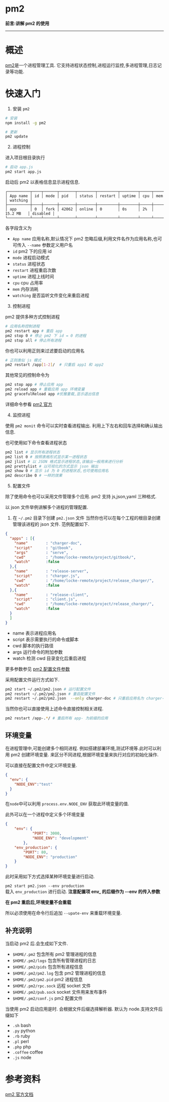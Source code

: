 pm2
===
**前言:讲解 pm2 的使用**

---

# 概述
[pm2](http://pm2.keymetrics.io/)是一个进程管理工具.
它支持进程状态控制,进程运行监控,多进程管理,日志记录等功能.

# 快速入门
1. 安装 `pm2`

```bash
# 安装 
npm install -g pm2

# 更新
pm2 update
```

2. 进程控制

进入项目根目录执行

```bash
# 启动 app.js
pm2 start app.js 
```

启动后 pm2 以表格信息显示进程信息.

    ┌──────────┬────┬──────┬───────┬────────┬─────────┬────────┬─────┬───────────┬──────────┐
    │ App name │ id │ mode │ pid   │ status │ restart │ uptime │ cpu │ mem       │ watching │
    ├──────────┼────┼──────┼───────┼────────┼─────────┼────────┼─────┼───────────┼──────────┤
    │ app      │ 0  │ fork │ 42062 │ online │ 0       │ 0s     │ 2%  │ 15.2 MB   │ disabled │
    └──────────┴────┴──────┴───────┴────────┴─────────┴────────┴─────┴───────────┴──────────┘

各字段含义为

* `App name` 应用名称,默认情况下 pm2 忽略后缀,利用文件名作为应用名称,也可可传入 `--name` 参数定义用户名
* `id` pm2 下的应用 id
* `mode`  进程启动模式
* `status`  进程状态
* `restart`  进程重启次数
* `uptime`  进程上线时间
* `cpu`  cpu 占用率
* `mem`  内存消耗
* `watching`  是否监听文件变化来重启进程


3. 控制进程

pm2 提供多种方式控制进程

```bash
# 应用名称控制进程
pm2 restart app # 重启 app
pm2 stop 0 # 停止 pm2 下 id = 0 的进程
pm2 stop all # 停止所有进程  
```

你也可以利用正则来过滤要启动的应用名

```bash
# 正则类似 js 模式 
pm2 restart /app[1-2]/  # 只重启 app1 和 app2
```

其他常见的控制命令为

```bash
pm2 stop app # 停止应用 app
pm2 reload app # 重载应用 app 环境变量
pm2 gracefulReload app #优雅重载,显示退出信息 
```

详细命令参看 [pm2 官方](http://pm2.keymetrics.io/docs/usage/quick-start/#options)

4. 监控进程

使用 `pm2 monit` 命令可以实时查看进程输出.
利用上下左右和回车选择和确认输出信息.

也可使用如下命令查看进程状态

```bash
pm2 list # 显示所有进程状态
pm2 list 0 # 按照表格形式显示某一进程状态
pm2 jlist # 以 JSON 格式显示进程状态,该输出一般用来进行分析
pm2 prettylist # 以可视化的方式显示 json 输出
pm2 show 0 # 显示 id 为 0 的进程状态,也可使用应用名
pm2 describe 0 # 一样的效果
```

5. 配置文件

除了使用命令也可以采用文件管理多个应用.
pm2 支持 js,json,yaml 三种格式.

以 json 文件举例讲解多个进程的管理配置.

1. 在 `~/.pm2` 目录下创建 `pm2.json` 文件
当然你也可以在每个工程的根目录创建管理该进程的 json 文件.
范例配置如下.

```json
{
  "apps" : [{
    "name"        : "charger-doc",
    "script"      : "gitbook",
    "args"        : "serve",
    "cwd"         : "/home/locke-remote/project/gitbook/",
    "watch"       :false
  },{
    "name"        : "release-server",
    "script"      : "charger.js",
    "cwd"         : "/home/locke-remote/project/release_charger/",
    "watch"       :false
  },{
    "name"        : "release-client",
    "script"      : "client.js",
    "cwd"         : "/home/locke-remote/project/release_charger/",
    "watch"       :false
  }
  ]
} 
```

* name 表示进程应用名
* script 表示需要执行的命令或脚本
* cwd 脚本的执行路径
* args 运行命令的附加参数
* watch 检测 cwd 目录变化后重启进程

更多参数参见  [pm2 配置文件参数](http://pm2.keymetrics.io/docs/usage/application-declaration/#attributes-available)

采用配置文件运行方式如下.

```bash
pm2 start ~/.pm2/pm2.json # 运行配置文件 
pm2 restart ~/.pm2/pm2.json # 重启配置文件
pm2 restart ~/.pm2/pm2.json  --only charger-doc # 只重启应用名为 charger-doc 的应用
```

当然你也可以直接使用上述命令直接控制相关进程.

```bash
pm2 restart /app-.*/ # 重启所有 app- 为前缀的应用 
```

## 环境变量
在进程管理中,可能创建多个相同进程.
例如搭建部署环境,测试环境等.此时可以利用 pm2 创建环境变量.
来区分不同进程,根据环境变量来执行对应的初始化操作.

可以直接在配置文件中定义环境变量.

```json
{
  "env": {
    "NODE_ENV":"test"
  }
}
```

在`node`中可以利用 `process.env.NODE_ENV` 获取此环境变量的值.

此外可以在一个进程中定义多个环境变量

```json
{
    "env": {
            "PORT": 3000,
            "NODE_ENV": "development"
        },
    "env_production": {
        "PORT": 80,
        "NODE_ENV": "production"
    }
}
```

此时采用如下方式选择某种环境变量进行启动.

`pm2 start pm2.json --env production`  
载入 `env_production` 进行启动.
**注意配置项 env_ 的后缀作为 --env 的传入参数**

**在 pm2 重启后,环境变量不会重载**

所以必须使用在命令行后追加 `--upate-env` 来重载环境变量.


## 补充说明


当启动 pm2 后.会生成如下文件.

* `$HOME/.pm2` 包含所有 pm2 管理进程的信息
* `$HOME/.pm2/logs` 包含所有管理进程的日志
* `$HOME/.pm2/pids` 包含所有进程信息
* `$HOME/.pm2/pm2.log` 包含 pm2 管理进程的信息
* `$HOME/.pm2/pm2.pid` pm2 进程信息
* `$HOME/.pm2/rpc.sock` 远程 socket 文件
* `$HOME/.pm2/pub.sock` socket 文件用来发布事件
* `$HOME/.pm2/conf.js` pm2 配置文件


当使用 pm2 启动应用是时.
会根据文件后缀选择解析器.
默认为 node.支持文件后缀如下

* `.sh` bash
* `.py` python
* `.rb` ruby
* `.pl` perl
* `.php` php
* `.coffee` coffee
* `.js` node




# 参考资料
[pm2 官方文档](http://pm2.keymetrics.io/docs/usage/cluster-mode/)
